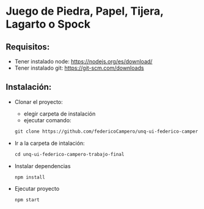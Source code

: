# Juego de Piedra, Papel, Tijera, Lagarto o Spock

## Requisitos:
 * Tener instalado node: https://nodejs.org/es/download/
 * Tener instalado git: https://git-scm.com/downloads

## Instalación:

 * Clonar el proyecto:
    - elegir carpeta de instalación
    - ejecutar comando: 
    ```xml
    git clone https://github.com/federicoCampero/unq-ui-federico-campero-trabajo-final.git

    ```
    
 * Ir a la carpeta de intalación:
    ```xml
    cd unq-ui-federico-campero-trabajo-final

    ```

 * Instalar dependencias
    ```xml
    npm install 

    ```

 * Ejecutar proyecto 
    ```xml
    npm start 

    ```
    
